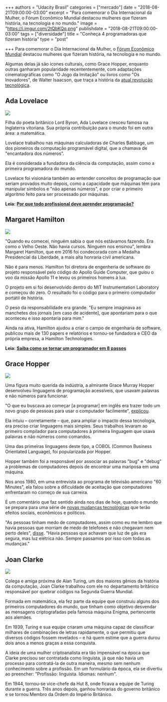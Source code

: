 +++
authors = "Udacity Brasil"
categories = ["mercado"]
date = "2018-08-21T09:00:00-03:00"
excerpt = "Para comemorar o Dia Internacional da Mulher, o Fórum Econômico Mundial destacou mulheres que fizeram história, na tecnologia e no mundo."
image = "https://i.imgur.com/2tQbKQq.png"
publishdate = "2018-08-21T09:00:00-03:00"
tags = ["diversidade"]
title = "Conheça 4 programadoras que fizeram história"
type = "post"

+++
Para comemorar o Dia Internacional da Mulher, o [Fórum Econômico Mundial](https://www.weforum.org/agenda/2016/07/5-female-coders-who-changed-the-world/) destacou mulheres que fizeram história, na tecnologia e no mundo.

Algumas delas já são ícones culturais, como Grace Hopper, enquanto outras ganharam popularidade recententemente, com adaptações cinematográficas como "O Jogo da Imitação" ou livros como "Os Inovadores", de Walter Isaacson, que traça a história da [atual revolução tecnológica](https://br.udacity.com/blog/post/entenda-a-revolucao-tecnologica).

## Ada Lovelace

![](https://d20vrrgs8k4bvw.cloudfront.net/images/blog/pt-BR/4-mulheres-programacao-ada.jpg)

Filha do poeta britânico Lord Byron, Ada Lovelace cresceu famosa na Inglaterra vitoriana. Sua própria contribuição para o mundo foi em outra área: a matemática.

Lovelace trabalhou nas máquinas calculadoras de Charles Babbage, um dos pioneiros da computação programável digital, que a chamava de "encantadora dos números".

Ela é considerada a fundadora da ciência da computação, assim como a primeira programadora do mundo.

Lovelace foi visionária também ao entender conceitos de programação que seriam provados muito depois, como a capacidade que máquinas têm para manipular símbolos e "não apenas números", e por criar o primeiro algoritmo feito para ser processado por máquinas.

**Leia:** [**Por que todo profissional deve aprender programação?**](https://br.udacity.com/blog/post/profissional-deve-aprender-programacao)

## Margaret Hamilton

![](https://d20vrrgs8k4bvw.cloudfront.net/images/blog/pt-BR/4-mulheres-programacao-margaret.jpg)

"Quando eu comecei, ninguém sabia o que nós estávamos fazendo. Era como o Velho Oeste. Não havia cursos. Ninguém nos ensinou", lembra Margaret Hamilton, que em 2016 foi condecorada com a Medalha Presidencial da Liberdade, a mais alta honraria civil americana.

Não é para menos. Hamilton foi diretora de engenheria de software do projeto responsável pelo código do Apollo Guide Computer, que guiou o voo da missão Apollo 11 e levou os primeiros homens à lua.

O projeto em si foi desenvolvido dentro do MIT Instrumentation Laboratory e começou do zero. O resultado foi o código para o primeiro computador portátil de história.

O peso da responsabilidade era grande. "Eu sempre imaginava as manchetes dos jornais \[em caso de acidente\], que apontariam para o que aconteceu e isso apontaria para mim."

Ainda na ativa, Hamilton ajudou a criar o campo de engenharia de software, publicou mais de 130 papers e relatórios e tornou-se fundadora e CEO da própria empresa, a Hamilton Technologies.

**Leia:** [**Saiba como se tornar um programador em 8 passos**](https://br.udacity.com/blog/post/como-se-tornar-programador)

## Grace Hopper

![](https://d20vrrgs8k4bvw.cloudfront.net/images/blog/pt-BR/4-mulheres-programacao-grace.jpg)

Uma figura muito querida da indústria, a almirante Grace Murray Hopper desenvolveu linguagens de programação acessíveis, que usavam palavras e não números para funcionar.

"O que eu buscava ao começar \[a programar\] em inglês era trazer todo um novo grupo de pessoas para usar o computador facilmente", [explicou](https://news.yale.edu/2017/02/10/grace-murray-hopper-1906-1992-legacy-innovation-and-service).

Ela intuiu – corretamente – que, para ampliar o impacto dessa tecnologia, era preciso criar linguagens mais simples. Seus trabalhos levaram ao primeiro compilador para computadores à primeira linguagem que usava palavras e não números como comandos.

Uma das primeiras linguagens deste tipo, a COBOL (Common Business Orientated Language), foi popularizada por Hopper.

Hopper também foi a responsável por associar as palavras "bug" e "debug" a problemas de computadores depois de encontrar uma mariposa em uma máquina.

Nos anos 1980, em uma entrevista ao programa de televisão americano "60 Minutes", ela falou sobre a dificuldade de aceitação que computadores enfrentaram no começo de sua carreira.

É um comentário que faz sentido ainda nos dias de hoje, quando o mundo se prepara para uma série de [novas mudanças tecnológicas](https://br.udacity.com/blog/post/entenda-a-revolucao-tecnologica) que terão efeitos sociais, econômicos e políticos.

"As pessoas tinham medo de computadores, assim como eu me lembro que havia pessoas que morriam de medo de telefones e não chegavam nem perto deles", [disse](https://br.udacity.com/blog/post/entenda-a-revolucao-tecnologica). "Havia pessoas que achavam que luz de gás era segura, mas luz elétrica não. Sempre passamos por isso com todas as mudanças."

## Joan Clarke

![](https://d20vrrgs8k4bvw.cloudfront.net/images/blog/pt-BR/4-mulheres-programacao-joan.jpg)

Colega e amiga próxima de Alan Turing, um dos maiores gênios da história da computação, Joan Clarke trabalhou com ele no departamento britânico responsável por quebrar códigos na Segunda Guerra Mundial.

Formada em matemática, ela fez parte da equipe que construiu alguns dos primeiros computadores do mundo, que tinham como objetivo desvendar as mensagens criptografadas pela famosa máquina Enigma, pertencente aos alemães.

Em 1939, Turing e sua equipe criaram uma máquina capaz de classificar milhares de combinações de letras rapidamente, o que permitiu que diversos códigos fossem revelados – e há quem estime que a guerra durou dois anos a menos graças a essa conquista.

A ideia de uma mulher criptoanalista era tão impensável na época que Clarke precisou ser contratada como linguista, já que não havia um processo para contratá-la de outra maneira, mesmo sem nenhum conhecimento sobre a profissão. Em um formulário da época, ela se divertiu ao preencher: "Profissão: linguista. Idiomas: nenhum".

Em 1944, tornou-se vice-chefe da Hut 8, onde ficava a equipe de Turing durante a guerra. Três anos depois, ganhou honrarias do governo britânico e se tornou Membro da Ordem do Império Britânico.
